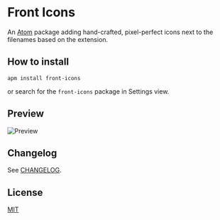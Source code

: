# Front Icons
An [Atom](https://atom.io/) package adding hand-crafted, pixel-perfect icons next to the filenames based on the extension.

## How to install
```
apm install front-icons
```
or search for the `front-icons` package in Settings view.
## Preview
![Preview](https://cdn.rawgit.com/igorskuhar/front-icons/master/preview.png)

## Changelog
See [CHANGELOG](https://github.com/igorskuhar/front-icons/blob/master/CHANGELOG.md).

## License
[MIT](https://github.com/igorskuhar/front-icons/blob/master/LICENSE.md)
